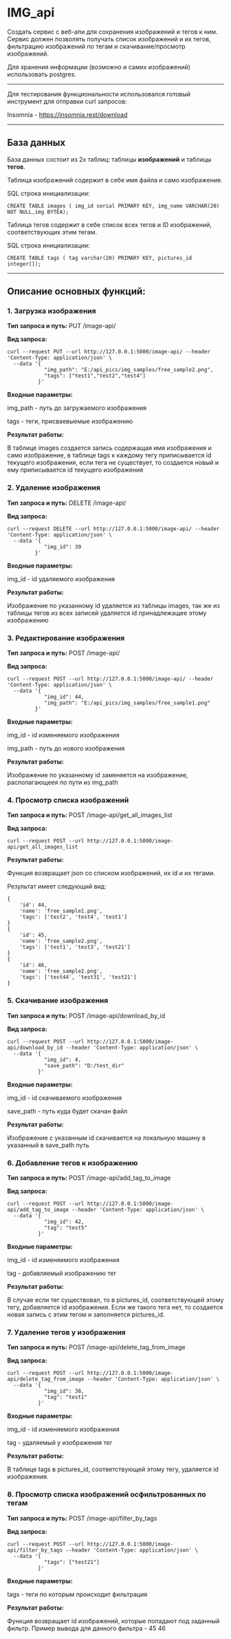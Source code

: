 # IMG_api

Создать сервис с веб-апи для сохранения изображений и тегов к ним. Сервис должен
позволять получать список изображений и их тегов, фильтрацию изображений по
тегам и скачивание/просмотр изображений.

Для хранения информации (возможно и самих изображений) использовать postgres.

____
Для тестирования функциональности использовался готовый инструмент для отправки curl запросов:

Insomnia - https://insomnia.rest/download
____
## База данных
База данных состоит из 2х таблиц: таблицы **изображений** и таблицы **тегов**.

Таблица изображений содержит в себе имя файла и само изображение. 

SQL строка инициализации:
~~~
CREATE TABLE images ( img_id serial PRIMARY KEY, img_name VARCHAR(20) NOT NULL,img BYTEA);
~~~

Таблица тегов содержит в себе список всех тегов и ID изображений, соответствующих этим тегам.

SQL строка инициализации:
~~~
CREATE TABLE tags ( tag varchar(20) PRIMARY KEY, pictures_id integer[]);
~~~
____
## Описание основных функций:

### 1. Загрузка изображения
**Тип запроса и путь:** PUT  /image-api/

**Вид запроса:**

    curl --request PUT --url http://127.0.0.1:5000/image-api/ --header 'Content-Type: application/json' \
      --data '{
                "img_path": "E:/api_pics/img_samples/free_sample2.png",
                "tags": ["test1","test2","test4"]
              }'
              
**Входные параметры:**

img_path - путь до загружаемого изображения

tags - теги, присваевыемые изображению

**Результат работы:**

В таблице images создается запись содержащая имя изображения и само изображение, в 
таблице tags к каждому тегу приписывается id текущего изображения, если тега не существует, то создается 
новый  и ему приписывается id текущего изображения
    
    
### 2. Удаление изображения
**Тип запроса и путь:** DELETE  /image-api/

**Вид запроса:**

    curl --request DELETE --url http://127.0.0.1:5000/image-api/ --header 'Content-Type: application/json' \
      --data '{
                "img_id": 39
             }'
    
**Входные параметры:**

img_id - id удаляемого изображения

**Результат работы:**

Изображение по указанному id удаляется из таблицы images, так же из таблицы тегов из всех записей удаляется id принадлежащее этому изображению

### 3. Редактирование изображения
**Тип запроса и путь:** POST  /image-api/

**Вид запроса:**

    curl --request POST --url http://127.0.0.1:5000/image-api/ --header 'Content-Type: application/json' \
      --data '{
                "img_id": 44,
                "img_path": "E:/api_pics/img_samples/free_sample1.png"
             }'
    
**Входные параметры:**

img_id - id изменяемого изображения

img_path - путь до нового изображения

**Результат работы:**

Изображение по указанному id заменяется на изображение, располагающеея по пути из img_path

### 4. Просмотр списка изображений
**Тип запроса и путь:** POST  /image-api/get_all_images_list

**Вид запроса:**

    curl --request POST --url http://127.0.0.1:5000/image-api/get_all_images_list
    
**Результат работы:**

Функция возвращает json со списком изображений, их id и их тегами. 

Результат имеет следующий вид:

    {
        'id': 44, 
        'name': 'free_sample1.png', 
        'tags': ['test2', 'test4', 'test1']
    }
    {
        'id': 45, 
        'name': 'free_sample2.png', 
        'tags': ['test1', 'test3', 'test21']
    }
    {
        'id': 46, 
        'name': 'free_sample2.png', 
        'tags': ['test44', 'test31', 'test21']
    }
    
### 5. Скачивание изображения
**Тип запроса и путь:** POST  /image-api/download_by_id

**Вид запроса:**

    curl --request POST --url http://127.0.0.1:5000/image-api/download_by_id --header 'Content-Type: application/json' \
      --data '{
                "img_id": 4,
                "save_path": "D:/test_dir"
              }'
    
**Входные параметры:**

img_id - id скачиваемого изображения

save_path - путь куда будет  скачан файл

**Результат работы:**

Изображение с указанным id скачивается на локальную машину в указанный в save_path путь

### 6. Добавление тегов к изображению
**Тип запроса и путь:** POST  /image-api/add_tag_to_image

**Вид запроса:**

    curl --request POST --url http://127.0.0.1:5000/image-api/add_tag_to_image --header 'Content-Type: application/json' \
      --data '{
                "img_id": 42,
                "tag": "test5"
              }'
    
**Входные параметры:**

img_id - id изменяемого изображения

tag - добавляемый изображению тег

**Результат работы:**

В случае если тег существовал, то в pictures_id, соответствующей этому тегу, добавляется id изображения.
Если же такого тега нет, то создается новая запись c этим тегом и заполняется pictures_id.
    
### 7. Удаление тегов у изображения
**Тип запроса и путь:** POST  /image-api/delete_tag_from_image

**Вид запроса:**

    curl --request POST --url http://127.0.0.1:5000/image-api/delete_tag_from_image --header 'Content-Type: application/json' \
      --data '{
                "img_id": 38,
                "tag": "test1"
              }'
    
**Входные параметры:**

img_id - id изменяемого изображения

tag - удаляемый у изображения тег

**Результат работы:**

В таблице tags в pictures_id, соответствующей этому тегу, удаляется id изображения.
    
### 8. Просмотр списка изображений осфильтрованных по тегам 
**Тип запроса и путь:** POST  /image-api/filter_by_tags

**Вид запроса:**

    curl --request POST --url http://127.0.0.1:5000/image-api/filter_by_tags --header 'Content-Type: application/json' \
      --data '{
                "tags": ["test21"]
              }'
    
**Входные параметры:**

tags - теги по которым происходит фильтрация

**Результат работы:**

Функция возвращает id изображений, которые попадают под заданный фильтр.
Пример вывода для данного фильтра - 45 46
    


